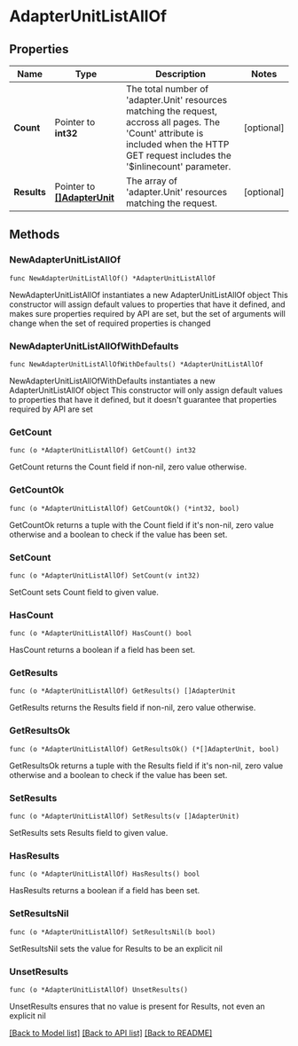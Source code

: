 # AdapterUnitListAllOf

## Properties

Name | Type | Description | Notes
------------ | ------------- | ------------- | -------------
**Count** | Pointer to **int32** | The total number of &#39;adapter.Unit&#39; resources matching the request, accross all pages. The &#39;Count&#39; attribute is included when the HTTP GET request includes the &#39;$inlinecount&#39; parameter. | [optional] 
**Results** | Pointer to [**[]AdapterUnit**](AdapterUnit.md) | The array of &#39;adapter.Unit&#39; resources matching the request. | [optional] 

## Methods

### NewAdapterUnitListAllOf

`func NewAdapterUnitListAllOf() *AdapterUnitListAllOf`

NewAdapterUnitListAllOf instantiates a new AdapterUnitListAllOf object
This constructor will assign default values to properties that have it defined,
and makes sure properties required by API are set, but the set of arguments
will change when the set of required properties is changed

### NewAdapterUnitListAllOfWithDefaults

`func NewAdapterUnitListAllOfWithDefaults() *AdapterUnitListAllOf`

NewAdapterUnitListAllOfWithDefaults instantiates a new AdapterUnitListAllOf object
This constructor will only assign default values to properties that have it defined,
but it doesn't guarantee that properties required by API are set

### GetCount

`func (o *AdapterUnitListAllOf) GetCount() int32`

GetCount returns the Count field if non-nil, zero value otherwise.

### GetCountOk

`func (o *AdapterUnitListAllOf) GetCountOk() (*int32, bool)`

GetCountOk returns a tuple with the Count field if it's non-nil, zero value otherwise
and a boolean to check if the value has been set.

### SetCount

`func (o *AdapterUnitListAllOf) SetCount(v int32)`

SetCount sets Count field to given value.

### HasCount

`func (o *AdapterUnitListAllOf) HasCount() bool`

HasCount returns a boolean if a field has been set.

### GetResults

`func (o *AdapterUnitListAllOf) GetResults() []AdapterUnit`

GetResults returns the Results field if non-nil, zero value otherwise.

### GetResultsOk

`func (o *AdapterUnitListAllOf) GetResultsOk() (*[]AdapterUnit, bool)`

GetResultsOk returns a tuple with the Results field if it's non-nil, zero value otherwise
and a boolean to check if the value has been set.

### SetResults

`func (o *AdapterUnitListAllOf) SetResults(v []AdapterUnit)`

SetResults sets Results field to given value.

### HasResults

`func (o *AdapterUnitListAllOf) HasResults() bool`

HasResults returns a boolean if a field has been set.

### SetResultsNil

`func (o *AdapterUnitListAllOf) SetResultsNil(b bool)`

 SetResultsNil sets the value for Results to be an explicit nil

### UnsetResults
`func (o *AdapterUnitListAllOf) UnsetResults()`

UnsetResults ensures that no value is present for Results, not even an explicit nil

[[Back to Model list]](../README.md#documentation-for-models) [[Back to API list]](../README.md#documentation-for-api-endpoints) [[Back to README]](../README.md)



